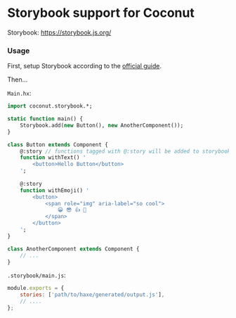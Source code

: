 # Storybook support for Coconut

Storybook: https://storybook.js.org/

### Usage

First, setup Storybook according to the [official guide](https://storybook.js.org/docs/guides/guide-react/).

Then...

`Main.hx`:
```haxe
import coconut.storybook.*;

static function main() {
	Storybook.add(new Button(), new AnotherComponent());
}

class Button extends Component {
	@:story // functions tagged with @:story will be added to storybook
	function withText() '
		<button>Hello Button</button>
	';
	
	@:story
	function withEmoji() '
		<button>
			<span role="img" aria-label="so cool">
				😀 😎 👍 💯
			</span>
		</button>
	';
}

class AnotherComponent extends Component {
	// ...
}
```

`.storybook/main.js`:
```js
module.exports = {
	stories: ['path/to/haxe/generated/output.js'],
	// ....
};
```